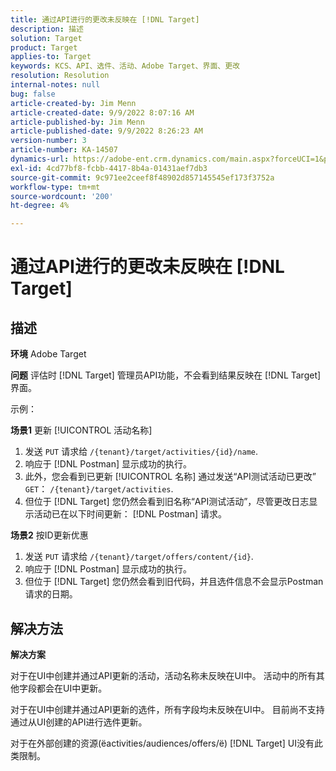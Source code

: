 ```yaml
---
title: 通过API进行的更改未反映在 [!DNL Target]
description: 描述
solution: Target
product: Target
applies-to: Target
keywords: KCS、API、选件、活动、Adobe Target、界面、更改
resolution: Resolution
internal-notes: null
bug: false
article-created-by: Jim Menn
article-created-date: 9/9/2022 8:07:16 AM
article-published-by: Jim Menn
article-published-date: 9/9/2022 8:26:23 AM
version-number: 3
article-number: KA-14507
dynamics-url: https://adobe-ent.crm.dynamics.com/main.aspx?forceUCI=1&pagetype=entityrecord&etn=knowledgearticle&id=ccc21268-1630-ed11-9db1-0022480866ad
exl-id: 4cd77bf8-fcbb-4417-8b4a-01431aef7db3
source-git-commit: 9c971ee2ceef8f48902d857145545ef173f3752a
workflow-type: tm+mt
source-wordcount: '200'
ht-degree: 4%

---
```


# 通过API进行的更改未反映在 [!DNL Target]

## 描述


<b>环境</b>
Adobe Target

<b>问题</b>
评估时 [!DNL Target] 管理员API功能，不会看到结果反映在 [!DNL Target] 界面。

示例：

<b>场景1</b>
更新 [!UICONTROL 活动名称]

1. 发送 `PUT` 请求给 `/{tenant}/target/activities/{id}/name`.
2. 响应于 [!DNL Postman] 显示成功的执行。
3. 此外，您会看到已更新 [!UICONTROL 名称] 通过发送“API测试活动已更改” `GET`： `/{tenant}/target/activities`.
4. 但位于 [!DNL Target] 您仍然会看到旧名称“API测试活动”，尽管更改日志显示活动已在以下时间更新： [!DNL Postman] 请求。


<b>场景2</b>
按ID更新优惠

1. 发送 `PUT` 请求给 `/{tenant}/target/offers/content/{id}`.
2. 响应于 [!DNL Postman] 显示成功的执行。
3. 但位于 [!DNL Target] 您仍然会看到旧代码，并且选件信息不会显示Postman请求的日期。







## 解决方法


<b>解决方案</b>

对于在UI中创建并通过API更新的活动，活动名称未反映在UI中。 活动中的所有其他字段都会在UI中更新。

对于在UI中创建并通过API更新的选件，所有字段均未反映在UI中。 目前尚不支持通过从UI创建的API进行选件更新。

对于在外部创建的资源(ёactivities/audiences/offers/ё) [!DNL Target] UI没有此类限制。

